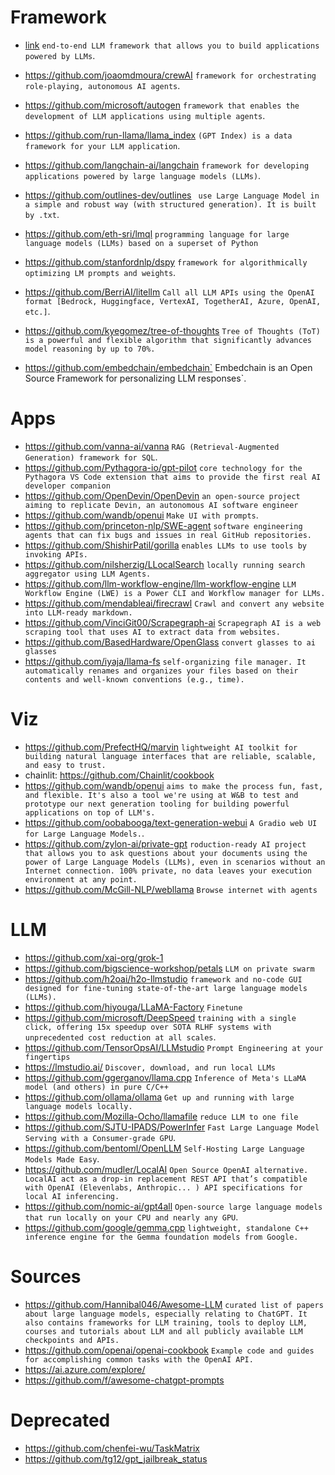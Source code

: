 
# Framework
* [link](https://github.com/deepset-ai/haystack) `end-to-end LLM framework that allows you to build applications powered by LLMs`.
* https://github.com/joaomdmoura/crewAI `framework for orchestrating role-playing, autonomous AI agents`.
* https://github.com/microsoft/autogen `framework that enables the development of LLM applications using multiple agents`.

* https://github.com/run-llama/llama_index `(GPT Index) is a data framework for your LLM application`.
* https://github.com/langchain-ai/langchain `framework for developing applications powered by large language models (LLMs)`.

* https://github.com/outlines-dev/outlines  ` use Large Language Model in a simple and robust way (with structured generation). It is built by .txt`.
* https://github.com/eth-sri/lmql `programming language for large language models (LLMs) based on a superset of Python`
* https://github.com/stanfordnlp/dspy `framework for algorithmically optimizing LM prompts and weights`.
* https://github.com/BerriAI/litellm  `Call all LLM APIs using the OpenAI format [Bedrock, Huggingface, VertexAI, TogetherAI, Azure, OpenAI, etc.]`.
* https://github.com/kyegomez/tree-of-thoughts `Tree of Thoughts (ToT) is a powerful and flexible algorithm that significantly advances model reasoning by up to 70%.`
* https://github.com/embedchain/embedchain` Embedchain is an Open Source Framework for personalizing LLM responses`.


# Apps

* https://github.com/vanna-ai/vanna `RAG (Retrieval-Augmented Generation) framework for SQL`.
* https://github.com/Pythagora-io/gpt-pilot `core technology for the Pythagora VS Code extension that aims to provide the first real AI developer companion`
* https://github.com/OpenDevin/OpenDevin `an open-source project aiming to replicate Devin, an autonomous AI software engineer `
* https://github.com/wandb/openui `Make UI with prompts`.
* https://github.com/princeton-nlp/SWE-agent `software engineering agents that can fix bugs and issues in real GitHub repositories.`
* https://github.com/ShishirPatil/gorilla `enables LLMs to use tools by invoking APIs.`
* https://github.com/nilsherzig/LLocalSearch `locally running search aggregator using LLM Agents.`
* https://github.com/llm-workflow-engine/llm-workflow-engine `LLM Workflow Engine (LWE) is a Power CLI and Workflow manager for LLMs.`
* https://github.com/mendableai/firecrawl `Crawl and convert any website into LLM-ready markdown.`
* https://github.com/VinciGit00/Scrapegraph-ai `Scrapegraph AI is a web scraping tool that uses AI to extract data from websites.`
* https://github.com/BasedHardware/OpenGlass `convert glasses to ai glasses`
* https://github.com/iyaja/llama-fs `self-organizing file manager. It automatically renames and organizes your files based on their contents and well-known conventions (e.g., time).`

# Viz
* https://github.com/PrefectHQ/marvin `lightweight AI toolkit for building natural language interfaces that are reliable, scalable, and easy to trust.`
* chainlit: https://github.com/Chainlit/cookbook
* https://github.com/wandb/openui `aims to make the process fun, fast, and flexible. It's also a tool we're using at W&B to test and prototype our next generation tooling for building powerful applications on top of LLM's.`
* https://github.com/oobabooga/text-generation-webui `A Gradio web UI for Large Language Models.`.
* https://github.com/zylon-ai/private-gpt `roduction-ready AI project that allows you to ask questions about your documents using the power of Large Language Models (LLMs), even in scenarios without an Internet connection. 100% private, no data leaves your execution environment at any point.`
* https://github.com/McGill-NLP/webllama `Browse internet with agents`

# LLM
* https://github.com/xai-org/grok-1
* https://github.com/bigscience-workshop/petals `LLM on private swarm`
* https://github.com/h2oai/h2o-llmstudio `framework and no-code GUI designed for fine-tuning state-of-the-art large language models (LLMs).`
* https://github.com/hiyouga/LLaMA-Factory `Finetune`
* https://github.com/microsoft/DeepSpeed `training with a single click, offering 15x speedup over SOTA RLHF systems with unprecedented cost reduction at all scales`.
* https://github.com/TensorOpsAI/LLMstudio  `Prompt Engineering at your fingertips`
* https://lmstudio.ai/ `Discover, download, and run local LLMs`
* https://github.com/ggerganov/llama.cpp `Inference of Meta's LLaMA model (and others) in pure C/C++`
* https://github.com/ollama/ollama `Get up and running with large language models locally.`
* https://github.com/Mozilla-Ocho/llamafile `reduce LLM to one file`
* https://github.com/SJTU-IPADS/PowerInfer `Fast Large Language Model Serving with a Consumer-grade GPU`.
* https://github.com/bentoml/OpenLLM `Self-Hosting Large Language Models Made Easy`.
* https://github.com/mudler/LocalAI `Open Source OpenAI alternative. LocalAI act as a drop-in replacement REST API that’s compatible with OpenAI (Elevenlabs, Anthropic... ) API specifications for local AI inferencing.`
* https://github.com/nomic-ai/gpt4all `Open-source large language models that run locally on your CPU and nearly any GPU`.
* https://github.com/google/gemma.cpp `lightweight, standalone C++ inference engine for the Gemma foundation models from Google.`

# Sources
* https://github.com/Hannibal046/Awesome-LLM `curated list of papers about large language models, especially relating to ChatGPT. It also contains frameworks for LLM training, tools to deploy LLM, courses and tutorials about LLM and all publicly available LLM checkpoints and APIs.`
* https://github.com/openai/openai-cookbook `Example code and guides for accomplishing common tasks with the OpenAI API.`
* https://ai.azure.com/explore/
* https://github.com/f/awesome-chatgpt-prompts


# Deprecated
* https://github.com/chenfei-wu/TaskMatrix
* https://github.com/tg12/gpt_jailbreak_status
